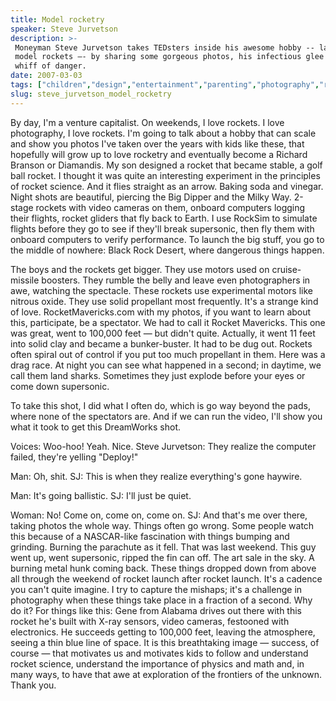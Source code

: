 ```yaml
---
title: Model rocketry
speaker: Steve Jurvetson
description: >-
 Moneyman Steve Jurvetson takes TEDsters inside his awesome hobby -- launching
 model rockets –- by sharing some gorgeous photos, his infectious glee and just a
 whiff of danger.
date: 2007-03-03
tags: ["children","design","entertainment","parenting","photography","rocket-science","space","toy"]
slug: steve_jurvetson_model_rocketry
---
```


By day, I'm a venture capitalist. On weekends, I love rockets. I love photography, I love
rockets. I'm going to talk about a hobby that can scale and show you photos I've taken
over the years with kids like these, that hopefully will grow up to love rocketry and
eventually become a Richard Branson or Diamandis. My son designed a rocket that became
stable, a golf ball rocket. I thought it was quite an interesting experiment in the
principles of rocket science. And it flies straight as an arrow. Baking soda and vinegar.
Night shots are beautiful, piercing the Big Dipper and the Milky Way. 2-stage rockets with
video cameras on them, onboard computers logging their flights, rocket gliders that fly
back to Earth. I use RockSim to simulate flights before they go to see if they'll break
supersonic, then fly them with onboard computers to verify performance. To launch the big
stuff, you go to the middle of nowhere: Black Rock Desert, where dangerous things
happen.

The boys and the rockets get bigger. They use motors used on cruise-missile boosters. They
rumble the belly and leave even photographers in awe, watching the spectacle. These
rockets use experimental motors like nitrous oxide. They use solid propellant most
frequently. It's a strange kind of love. RocketMavericks.com with my photos, if you want to
learn about this, participate, be a spectator. We had to call it Rocket Mavericks. This
one was great, went to 100,000 feet — but didn't quite. Actually, it went 11 feet into
solid clay and became a bunker-buster. It had to be dug out. Rockets often spiral out of
control if you put too much propellant in them. Here was a drag race. At night you can see
what happened in a second; in daytime, we call them land sharks. Sometimes they just
explode before your eyes or come down supersonic.

To take this shot, I did what I often do, which is go way beyond the pads, where none of
the spectators are. And if we can run the video, I'll show you what it took to get this
DreamWorks shot.

Voices: Woo-hoo! Yeah. Nice. Steve Jurvetson: They realize the computer failed, they're
yelling "Deploy!" 

Man: Oh, shit. SJ: This is when they realize everything's gone haywire.

Man: It's going ballistic. SJ: I'll just be quiet.

Woman: No! Come on, come on, come on. SJ: And that's me over there, taking photos the whole
way. Things often go wrong. Some people watch this because of a NASCAR-like fascination
with things bumping and grinding. Burning the parachute as it fell. That was last weekend.
This guy went up, went supersonic, ripped the fin can off. The art sale in the sky. A
burning metal hunk coming back. These things dropped down from above all through the
weekend of rocket launch after rocket launch. It's a cadence you can't quite imagine. I
try to capture the mishaps; it's a challenge in photography when these things take place
in a fraction of a second. Why do it? For things like this: Gene from Alabama drives out
there with this rocket he's built with X-ray sensors, video cameras, festooned with
electronics. He succeeds getting to 100,000 feet, leaving the atmosphere, seeing a thin
blue line of space. It is this breathtaking image — success, of course — that motivates us
and motivates kids to follow and understand rocket science, understand the importance of
physics and math and, in many ways, to have that awe at exploration of the frontiers of
the unknown. Thank you.

<!--
ad_duration=3.33
comment_count=27
event="TED2007"
external_start_time=0
intro_duration=11.82
is_subtitle_required="False"
is_talk_featured="True"
language="en"
language_swap="False"
native_language="en"
number_of_related_talks=6
number_of_speakers=1
number_of_subtitled_videos=32
number_of_tags=8
number_of_talk_download_languages=32
number_of_talk_more_resources=0
number_of_talk_recommendations=0
number_of_talks_take_actions=0
post_ad_duration=0.83
published_timestamp="2008-02-27 12:26:00"
recording_date="2007-03-03"
speaker_description="Venture capitalist"
speaker_is_published=1
speaker_name="Steve Jurvetson"
talk_name="Model rocketry"
talks_tags=["children","design","entertainment","parenting","photography","rocket-science","space","toy"]
url_photo_speaker="https://pe.tedcdn.com/images/ted/32556_254x191.jpg"
url_photo_talk="https://pe.tedcdn.com/images/ted/32552_480x360.jpg"
url_webpage="https://www.ted.com/talks/steve_jurvetson_model_rocketry"
video_type_name="TED Stage Talk"
-->